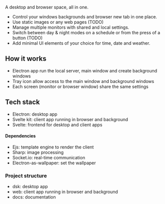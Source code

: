 A desktop and browser space, all in one.

- Control your windows backgrounds and browser new tab in one place.
- Use static images or any web pages (TODO)
- Manage multiple monitors with shared and local settings.
- Switch between day & night modes on a schedule or from the press of a button (TODO)
- Add minimal UI elements of your choice for time, date and weather.

## How it works

- Electron app run the local server, main window and create background windows
- Tray icon allow access to the main window and background windows
- Each screen (monitor or browser window) share the same settings

## Tech stack

- Electron: desktop app
- Svelte kit: client app running in browser and background
- Svelte: frontend for desktop and client apps

#### Dependencies

- Ejs: template engine to render the client
- Sharp: image processing
- Socket.io: real-time communication
- Electron-as-wallpaper: set the wallpaper

### Project structure

- dsk: desktop app
- web: client app running in browser and background
- docs: documentation
